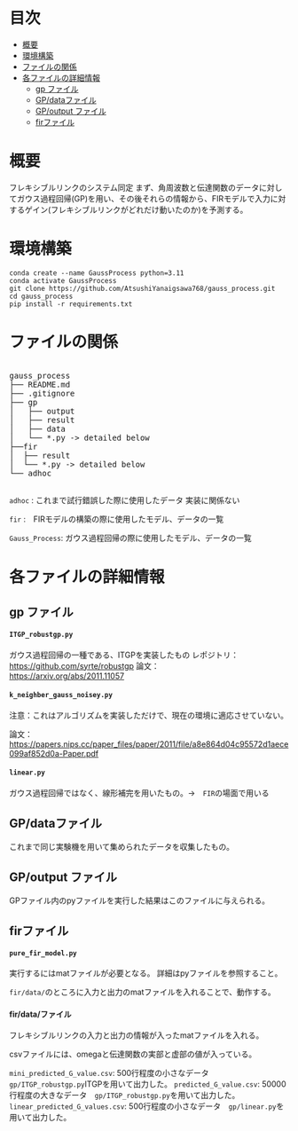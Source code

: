 # 目次

- [概要](#概要)
- [環境構築](#環境構築)
- [ファイルの関係](#ファイルの関係)
- [各ファイルの詳細情報](#各ファイルの詳細情報)
  - [gp ファイル](#gp-ファイル)
  - [GP/dataファイル](#gpdataファイル)
  - [GP/output ファイル](#gpoutput-ファイル)
  - [firファイル](#firファイル)

# 概要
フレキシブルリンクのシステム同定
まず、角周波数と伝達関数のデータに対してガウス過程回帰(GP)を用い、その後それらの情報から、FIRモデルで入力に対するゲイン(フレキシブルリンクがどれだけ動いたのか)を予測する。

# 環境構築

```
conda create --name GaussProcess python=3.11
conda activate GaussProcess
git clone https://github.com/AtsushiYanaigsawa768/gauss_process.git
cd gauss_process
pip install -r requirements.txt
```

# ファイルの関係

<pre>

gauss_process
├── README.md
├── .gitignore
├── gp
│   ├── output
│   ├── result 
│   ├── data
│   └── *.py -> detailed below
├──fir
│  ├── result 
│  └── *.py -> detailed below
└── adhoc

</pre>

`adhoc` : これまで試行錯誤した際に使用したデータ 実装に関係ない

`fir` :　FIRモデルの構築の際に使用したモデル、データの一覧

`Gauss_Process`: ガウス過程回帰の際に使用したモデル、データの一覧

# 各ファイルの詳細情報

## gp ファイル

<!-- #### `gpflow_t_distribution.py`

ガウス過程回帰の際にT分布を仮定したもの -->

#### `ITGP_robustgp.py`

ガウス過程回帰の一種である、ITGPを実装したもの
レポジトリ：　https://github.com/syrte/robustgp
論文：　　　　https://arxiv.org/abs/2011.11057

#### `k_neighber_gauss_noisey.py`

注意：これはアルゴリズムを実装しただけで、現在の環境に適応させていない。

論文：https://papers.nips.cc/paper_files/paper/2011/file/a8e864d04c95572d1aece099af852d0a-Paper.pdf

#### `linear.py`

ガウス過程回帰ではなく、線形補完を用いたもの。→　`FIR`の場面で用いる

<!-- #### `lsqmpmlin.py`

非線形最小二乗法を用いたもの。ガウス過程回帰の比較用に用いた。

#### `sample.py`

`scikit-learn`で標準的に実装されているGPを実装したもの。 -->

## GP/dataファイル

これまで同じ実験機を用いて集められたデータを収集したもの。

## GP/output ファイル

GPファイル内のpyファイルを実行した結果はこのファイルに与えられる。

## firファイル

#### `pure_fir_model.py`

実行するにはmatファイルが必要となる。
詳細はpyファイルを参照すること。

`fir/data/`のところに入力と出力のmatファイルを入れることで、動作する。

#### fir/data/ファイル

フレキシブルリンクの入力と出力の情報が入ったmatファイルを入れる。

csvファイルには、omegaと伝達関数の実部と虚部の値が入っている。

`mini_predicted_G_value.csv`: 500行程度の小さなデータ　`gp/ITGP_robustgp.py`ITGPを用いて出力した。
`predicted_G_value.csv`: 50000行程度の大きなデータ　`gp/ITGP_robustgp.py`を用いて出力した。
`linear_predicted_G_values.csv`: 500行程度の小さなデータ　`gp/linear.py`を用いて出力した。